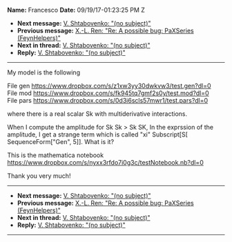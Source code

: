 **Name:** Francesco
**Date:** 09/19/17-01:23:25 PM Z

  - **Next message:** [V. Shtabovenko: "(no subject)"](1321.html)
  - **Previous message:** [X.-L. Ren: "Re: A possible bug: PaXSeries
    (FeynHelpers)"](1319.html)
  - **Next in thread:** [V. Shtabovenko: "(no subject)"](1321.html)
  - **Reply:** [V. Shtabovenko: "(no subject)"](1321.html)

-----

My model is the following  

File gen https://www.dropbox.com/s/z1xw3yy30dwkvw3/test.gen?dl=0  
File mod https://www.dropbox.com/s/fk945tq7gmf2s0y/test.mod?dl=0  
File pars https://www.dropbox.com/s/0d3i6scls57mwr1/test.pars?dl=0  

where there is a real scalar Sk with multiderivative interactions.  

When I compute the amplitude for Sk Sk \> Sk SK, In the exprssion of the
amplitude, I get a strange term which is called "xi"
Subscript[S[ SequenceForm["Gen", 5]]. What is it?  

This is the mathematica notebook
https://www.dropbox.com/s/nyxx3rfdo7i0g3c/testNotebook.nb?dl=0  

Thank you very much\!  

-----

  - **Next message:** [V. Shtabovenko: "(no subject)"](1321.html)
  - **Previous message:** [X.-L. Ren: "Re: A possible bug: PaXSeries
    (FeynHelpers)"](1319.html)
  - **Next in thread:** [V. Shtabovenko: "(no subject)"](1321.html)
  - **Reply:** [V. Shtabovenko: "(no subject)"](1321.html)

-----

